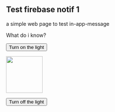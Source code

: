 <!DOCTYPE html>
<html>

 <head>
        
</head> 

<body>

<h2>Test firebase notif 1</h2>

<p>a simple web page to test in-app-message </p>

<p>What do i know?</p>

<button onclick="document.getElementById('myImage').src='https://www.google.com/images/srpr/logo4w.png'">Turn on the light</button>

<img id="myImage" src="https://www.google.com/images/srpr/logo4w.png" style="width:100px">

<button onclick="document.getElementById('myImage').src='https://www.google.com/images/srpr/logo4w.png'">Turn off the light</button>

<!-- The core Firebase JS SDK is always required and must be listed first -->
<script src="https://www.gstatic.com/firebasejs/8.3.2/firebase-app.js"></script>

<!-- TODO: Add SDKs for Firebase products that you want to use
     https://firebase.google.com/docs/web/setup#available-libraries -->
<script src="https://www.gstatic.com/firebasejs/8.3.2/firebase-analytics.js"></script>

<script>
  // Your web app's Firebase configuration
  // For Firebase JS SDK v7.20.0 and later, measurementId is optional
  var firebaseConfig = {
    apiKey: "AIzaSyBraehDytmyUtTOdvL4W5qcceE9njqMdVQ",
    authDomain: "fir-notif-test.firebaseapp.com",
    projectId: "fir-notif-test",
    storageBucket: "fir-notif-test.appspot.com",
    messagingSenderId: "508125997354",
    appId: "1:508125997354:web:a95e81c801a935a3e9d653",
    measurementId: "G-EWNXXS9M50"
  };
  // Initialize Firebase
  firebase.initializeApp(firebaseConfig);
  firebase.analytics();
</script>

</body>
</html>
